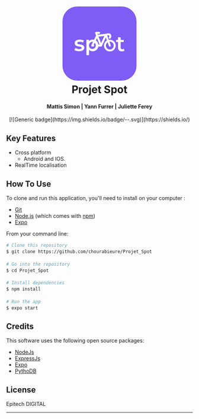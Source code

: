 
<h1 align="center">
  <br>
  <img src="./assets/logo_lunch.png" alt="Markdownify" width="200" style=" border-radius:40px">
  <br>
  Projet Spot
  <br>
</h1>

<h4 align="center" >Mattis Simon | Yann Furrer | Juliette Ferey</h4>

<p align="center">
  [![Generic badge](https://img.shields.io/badge/<SUBJECT>-<STATUS>-<COLOR>.svg)](https://shields.io/)

</p>

## Key Features

* Cross platform
  - Android and IOS.
* RealTime localisation

## How To Use

To clone and run this application, you'll need to install on your computer :
* [Git](https://git-scm.com)
* [Node.js](https://nodejs.org/en/download/) (which comes with [npm](http://npmjs.com)) 
* [Expo](https://docs.expo.dev/)

From your command line:

```bash
# Clone this repository
$ git clone https://github.com/chourabieure/Projet_Spot

# Go into the repository
$ cd Projet_Spot

# Install dependencies
$ npm install

# Run the app
$ expo start
```

## Credits

This software uses the following open source packages:

- [NodeJs](https://nodejs.org/)
- [ExpressJs](https://expressjs.com/)
- [Expo](https://docs.expo.dev/)
- [PythoDB](https://www.mongodb.com/)




## License

Epitech DIGITAL

---
